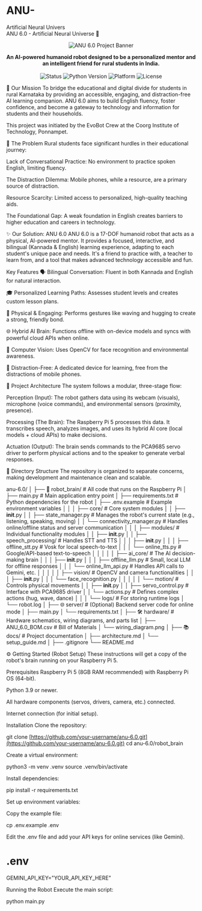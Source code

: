 # ANU-
Artificial Neural Univers   
ANU 6.0 - Artificial Neural Universe 🤖
<p align="center">
<img src="https://www.google.com/search?q=https://placehold.co/600x300/134e4a/f5f5f4%3Ftext%3DANU%2B6.0%26font%3Dinter" alt="ANU 6.0 Project Banner">
</p>

<p align="center">
<strong>An AI-powered humanoid robot designed to be a personalized mentor and an intelligent friend for rural students in India.</strong>
<br />
<br />
<img src="https://www.google.com/search?q=https://img.shields.io/badge/Status-In%2520Development-blue" alt="Status">
<img src="https://www.google.com/search?q=https://img.shields.io/badge/Python-3.9%252B-blueviolet" alt="Python Version">
<img src="https://www.google.com/search?q=https://img.shields.io/badge/Platform-Raspberry%2520Pi%25205-orange" alt="Platform">
<img src="https://www.google.com/search?q=https://img.shields.io/badge/License-MIT-green" alt="License">
</p>

🎯 Our Mission
To bridge the educational and digital divide for students in rural Karnataka by providing an accessible, engaging, and distraction-free AI learning companion. ANU 6.0 aims to build English fluency, foster confidence, and become a gateway to technology and information for students and their households.

This project was initiated by the EvoBot Crew at the Coorg Institute of Technology, Ponnampet.

🧐 The Problem
Rural students face significant hurdles in their educational journey:

Lack of Conversational Practice: No environment to practice spoken English, limiting fluency.

The Distraction Dilemma: Mobile phones, while a resource, are a primary source of distraction.

Resource Scarcity: Limited access to personalized, high-quality teaching aids.

The Foundational Gap: A weak foundation in English creates barriers to higher education and careers in technology.

✨ Our Solution: ANU 6.0
ANU 6.0 is a 17-DOF humanoid robot that acts as a physical, AI-powered mentor. It provides a focused, interactive, and bilingual (Kannada & English) learning experience, adapting to each student's unique pace and needs. It's a friend to practice with, a teacher to learn from, and a tool that makes advanced technology accessible and fun.

Key Features
🗣️ Bilingual Conversation: Fluent in both Kannada and English for natural interaction.

🎓 Personalized Learning Paths: Assesses student levels and creates custom lesson plans.

🤖 Physical & Engaging: Performs gestures like waving and hugging to create a strong, friendly bond.

🌐 Hybrid AI Brain: Functions offline with on-device models and syncs with powerful cloud APIs when online.

👀 Computer Vision: Uses OpenCV for face recognition and environmental awareness.

📵 Distraction-Free: A dedicated device for learning, free from the distractions of mobile phones.

🚀 Project Architecture
The system follows a modular, three-stage flow:

Perception (Input): The robot gathers data using its webcam (visuals), microphone (voice commands), and environmental sensors (proximity, presence).

Processing (The Brain): The Raspberry Pi 5 processes this data. It transcribes speech, analyzes images, and uses its hybrid AI core (local models + cloud APIs) to make decisions.

Actuation (Output): The brain sends commands to the PCA9685 servo driver to perform physical actions and to the speaker to generate verbal responses.

📁 Directory Structure
The repository is organized to separate concerns, making development and maintenance clean and scalable.

anu-6.0/
│
├── 🤖 robot_brain/                # All code that runs on the Raspberry Pi
│   ├── main.py                     # Main application entry point
│   ├── requirements.txt            # Python dependencies for the robot
│   ├── .env.example                # Example environment variables
│   │
│   ├── core/                       # Core system modules
│   │   ├── __init__.py
│   │   ├── state_manager.py        # Manages the robot's current state (e.g., listening, speaking, moving)
│   │   └── connectivity_manager.py # Handles online/offline status and server communication
│   │
│   ├── modules/                    # Individual functionality modules
│   │   ├── __init__.py
│   │   ├── speech_processing/      # Handles STT and TTS
│   │   │   ├── __init__.py
│   │   │   ├── offline_stt.py      # Vosk for local speech-to-text
│   │   │   └── online_tts.py       # Google/API-based text-to-speech
│   │   │
│   │   ├── ai_core/                # The AI decision-making brain
│   │   │   ├── __init__.py
│   │   │   ├── offline_llm.py      # Small, local LLM for offline responses
│   │   │   └── online_llm_api.py   # Handles API calls to Gemini, etc.
│   │   │
│   │   ├── vision/                 # OpenCV and camera functionalities
│   │   │   ├── __init__.py
│   │   │   └── face_recognition.py
│   │   │
│   │   └── motion/                 # Controls physical movements
│   │       ├── __init__.py
│   │       ├── servo_control.py    # Interface with PCA9685 driver
│   │       └── actions.py          # Defines complex actions (hug, wave, dance)
│   │
│   └── logs/                       # For storing runtime logs
│       └── robot.log
│
├── 🌐 server/                     # (Optional) Backend server code for online mode
│   ├── main.py
│   └── requirements.txt
│
├── 🛠️ hardware/                    # Hardware schematics, wiring diagrams, and parts list
│   ├── ANU_6.0_BOM.csv             # Bill of Materials
│   └── wiring_diagram.png
│
├── 📚 docs/                        # Project documentation
│   ├── architecture.md
│   └── setup_guide.md
│
├── .gitignore
└── README.md

⚙️ Getting Started (Robot Setup)
These instructions will get a copy of the robot's brain running on your Raspberry Pi 5.

Prerequisites
Raspberry Pi 5 (8GB RAM recommended) with Raspberry Pi OS (64-bit).

Python 3.9 or newer.

All hardware components (servos, drivers, camera, etc.) connected.

Internet connection (for initial setup).

Installation
Clone the repository:

git clone [https://github.com/your-username/anu-6.0.git](https://github.com/your-username/anu-6.0.git)
cd anu-6.0/robot_brain

Create a virtual environment:

python3 -m venv .venv
source .venv/bin/activate

Install dependencies:

pip install -r requirements.txt

Set up environment variables:

Copy the example file:

cp .env.example .env

Edit the .env file and add your API keys for online services (like Gemini).

# .env
GEMINI_API_KEY="YOUR_API_KEY_HERE"

Running the Robot
Execute the main script:

python main.py
